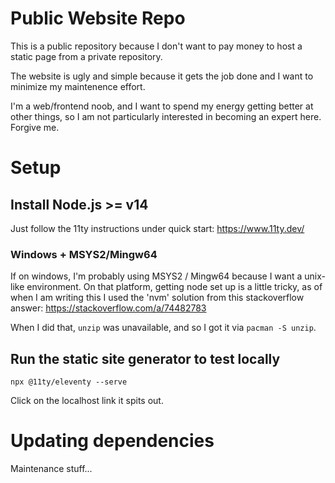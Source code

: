 # Public Website Repo

This is a public repository because I don't want to pay money to host a static page from a private repository.

The website is ugly and simple because it gets the job done and I want to minimize my maintenence effort.

I'm a web/frontend noob, and I want to spend my energy getting better at other things, so I am not particularly interested in becoming an expert here. Forgive me.


# Setup

## Install Node.js >= v14

Just follow the 11ty instructions under quick start: https://www.11ty.dev/

### Windows + MSYS2/Mingw64

If on windows, I'm probably using MSYS2 / Mingw64 because I want a unix-like environment. On that platform, getting node set up is a little tricky, as of when I am writing this I used the 'nvm' solution from this stackoverflow answer: https://stackoverflow.com/a/74482783 

When I did that, `unzip` was unavailable, and so I got it via `pacman -S unzip`.

## Run the static site generator to test locally

```
npx @11ty/eleventy --serve
```

Click on the localhost link it spits out.


# Updating dependencies

Maintenance stuff...


